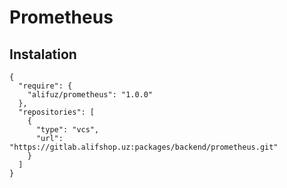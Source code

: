 # Prometheus

## Instalation
```
{
  "require": {
    "alifuz/prometheus": "1.0.0"
  },
  "repositories": [
    {
      "type": "vcs",
      "url": "https://gitlab.alifshop.uz:packages/backend/prometheus.git"
    }
  ]
}
```
